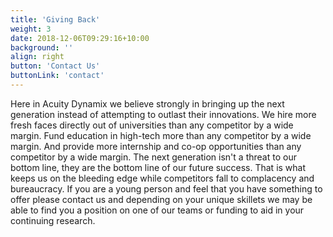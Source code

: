```yaml
---
title: 'Giving Back'
weight: 3
date: 2018-12-06T09:29:16+10:00
background: ''
align: right
button: 'Contact Us'
buttonLink: 'contact'
---
```


Here in Acuity Dynamix we believe strongly in bringing up the next generation instead of attempting to outlast their innovations. We hire more fresh faces directly out of universities than any competitor by a wide margin. Fund education in high-tech more than any competitor by a wide margin. And provide more internship and co-op opportunities than any competitor by a wide margin. The next generation isn't a threat to our bottom line, they are the bottom line of our future success. That is what keeps us on the bleeding edge while competitors fall to complacency and bureaucracy. If you are a young person and feel that you have something to offer please contact us and depending on your unique skillets we may be able to find you a position on one of our teams or funding to aid in your continuing research.
